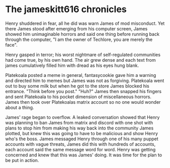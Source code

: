 # The jameskitt616 chronicles
Henry shuddered in fear, all he did was warn James of mod misconduct. Yet there James stood after emerging from his computer screen, James showed him unimaginable horrors and said one thing before running back through the computer, "I am the owner of Techlore, you are merely the face".

Henry gasped in terror; his worst nightmare of self-regulated communities had come true, by his own hand. The air grew dense and each text from james cumulatively filled him with dread as his eyes hung blank.

Platekoala posted a meme in general, fantasycookie gave him a warning and directed him to memes but James was not as forgiving. Platekoala went out to buy some milk but when he got to the store James blocked his entrance.
"Think before you post." 
"Huh?" 
James then snapped his fingers and sent Platekoala to his pocket dimension of miscellaneous horrors. James then took over Platekoalas matrix account so no one would wonder about a thing. 

James' rage began to overflow. A leaked conversation showed that Henry was planning to ban James from matrix and discord with one shot with plans to stop him from making his way back into the community
James plotted, but knew this was going to have to be malicious and show Henry who's the boss. James messaged Henry through one of his many puppet accounts with vague threats, James did this with hundreds of accounts, each account said the same message word for word. Henry was getting concerned and knew that  this was James' doing. It was time for the plan to be put in action.
